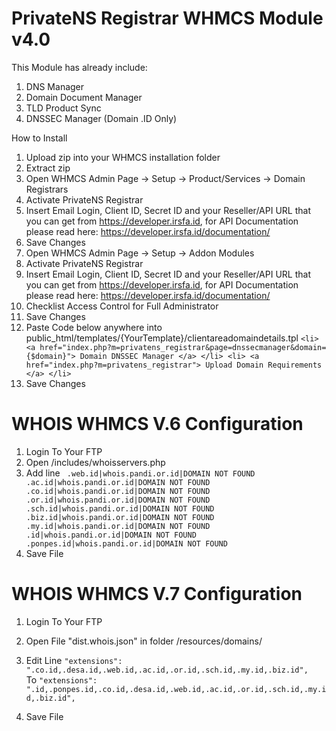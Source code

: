 # PrivateNS Registrar WHMCS Module v4.0

This Module has already include:
1. DNS Manager
2. Domain Document Manager
3. TLD Product Sync
4. DNSSEC Manager (Domain .ID Only)

How to Install
1. Upload zip into your WHMCS installation folder
2. Extract zip
3. Open WHMCS Admin Page -> Setup -> Product/Services -> Domain Registrars
4. Activate PrivateNS Registrar
5. Insert Email Login, Client ID, Secret ID and your Reseller/API URL that you can get from https://developer.irsfa.id, for API Documentation please read here: https://developer.irsfa.id/documentation/
6. Save Changes
7. Open WHMCS Admin Page -> Setup -> Addon Modules
8. Activate PrivateNS Registrar
9. Insert Email Login, Client ID, Secret ID and your Reseller/API URL that you can get from https://developer.irsfa.id, for API Documentation please read here: https://developer.irsfa.id/documentation/
10. Checklist Access Control for Full Administrator
11. Save Changes
12. Paste Code below anywhere into public_html/templates/{YourTemplate}/clientareadomaindetails.tpl
`
				<li>
                    <a href="index.php?m=privatens_registrar&page=dnssecmanager&domain={$domain}">
                        Domain DNSSEC Manager
                    </a>
                </li>
				<li>
                    <a href="index.php?m=privatens_registrar">
                        Upload Domain Requirements
                    </a>
                </li>
`
13. Save Changes	

# WHOIS WHMCS V.6 Configuration
1. Login To Your FTP 
2. Open /includes/whoisservers.php
3. Add line
` 
.web.id|whois.pandi.or.id|DOMAIN NOT FOUND
.ac.id|whois.pandi.or.id|DOMAIN NOT FOUND
.co.id|whois.pandi.or.id|DOMAIN NOT FOUND
.or.id|whois.pandi.or.id|DOMAIN NOT FOUND
.sch.id|whois.pandi.or.id|DOMAIN NOT FOUND
.biz.id|whois.pandi.or.id|DOMAIN NOT FOUND
.my.id|whois.pandi.or.id|DOMAIN NOT FOUND
.id|whois.pandi.or.id|DOMAIN NOT FOUND
.ponpes.id|whois.pandi.or.id|DOMAIN NOT FOUND
`
4. Save File

# WHOIS WHMCS V.7 Configuration
1. Login To Your FTP 
2. Open File "dist.whois.json" in folder /resources/domains/
3. Edit Line 
`
 "extensions": ".co.id,.desa.id,.web.id,.ac.id,.or.id,.sch.id,.my.id,.biz.id",
`    
To
`
 "extensions": ".id,.ponpes.id,.co.id,.desa.id,.web.id,.ac.id,.or.id,.sch.id,.my.id,.biz.id",   
`

4. Save File